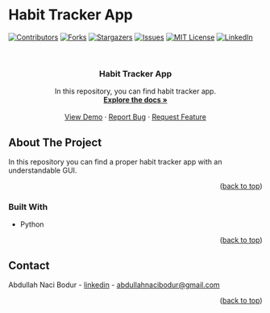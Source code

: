 #   Habit Tracker App
<!-- Improved compatibility of back to top link: See: https://github.com/othneildrew/Best-README-Template/pull/73 -->
<a name="readme-top"></a>
<!--
*** Thanks for checking out the Best-README-Template. If you have a suggestion
*** that would make this better, please fork the repo and create a pull request
*** or simply open an issue with the tag "enhancement".
*** Don't forget to give the project a star!
*** Thanks again! Now go create something AMAZING! :D
-->



<!-- PROJECT SHIELDS -->
<!--
*** I'm using markdown "reference style" links for readability.
*** Reference links are enclosed in brackets [ ] instead of parentheses ( ).
*** See the bottom of this document for the declaration of the reference variables
*** for contributors-url, forks-url, etc. This is an optional, concise syntax you may use.
*** https://www.markdownguide.org/basic-syntax/#reference-style-links
-->
[![Contributors][contributors-shield]][contributors-url]
[![Forks][forks-shield]][forks-url]
[![Stargazers][stars-shield]][stars-url]
[![Issues][issues-shield]][issues-url]
[![MIT License][license-shield]][license-url]
[![LinkedIn][linkedin-shield]][linkedin-url]



<!-- PROJECT LOGO -->
<br />
<div align="center">
  

  <h3 align="center">Habit Tracker App</h3>

  <p align="center">
    In this repository, you can find habit tracker app.
    <br />
    <a href="https://github.com/abdullahnb1/habit_tracker_app"><strong>Explore the docs »</strong></a>
    <br />
    <br />
    <a href="https://github.com/abdullahnb1/habit_tracker_app">View Demo</a>
    ·
    <a href="https://github.com/abdullahnb1/habit_tracker_app/issues">Report Bug</a>
    ·
    <a href="https://github.com/abdullahnb1/habit_tracker_app/issues">Request Feature</a>
  </p>
</div>




<!-- ABOUT THE PROJECT -->
## About The Project

In this repository you can find a proper habit tracker app with an understandable GUI.
<p align="right">(<a href="#readme-top">back to top</a>)</p>



### Built With

* Python

<p align="right">(<a href="#readme-top">back to top</a>)</p>






<!-- CONTACT -->
## Contact

Abdullah Naci Bodur - [linkedin](https://www.linkedin.com/in/abdullahnacibodur/) - abdullahnacibodur@gmail.com


<p align="right">(<a href="#readme-top">back to top</a>)</p>







<!-- MARKDOWN LINKS & IMAGES -->
<!-- https://www.markdownguide.org/basic-syntax/#reference-style-links -->
[contributors-shield]: https://img.shields.io/github/contributors/abdullahnb1/habit_tracker_app.svg?style=for-the-badge
[contributors-url]: https://github.com/abdullahnb1/habit_tracker_app/graphs/contributors
[forks-shield]: https://img.shields.io/github/forks/abdullahnb1/habit_tracker_app.svg?style=for-the-badge
[forks-url]: https://github.com/abdullahnb1/habit_tracker_app/graphs/network/members
[stars-shield]: https://img.shields.io/github/stars/abdullahnb1/habit_tracker_app.svg?style=for-the-badge
[stars-url]: https://github.com/abdullahnb1/habit_tracker_app/graphs/stargazers
[issues-shield]: https://img.shields.io/github/issues/abdullahnb1/habit_tracker_app.svg?style=for-the-badge
[issues-url]: https://github.com/abdullahnb1/habit_tracker_app/graphs/issues
[license-shield]: https://img.shields.io/github/license/abdullahnb1/habit_tracker_app.svg?style=for-the-badge
[license-url]: https://github.com/abdullahnb1/habit_tracker_app/blob/master/LICENSE.txt
[linkedin-shield]: https://img.shields.io/badge/-LinkedIn-black.svg?style=for-the-badge&logo=linkedin&colorB=555
[linkedin-url]: https://linkedin.com/in/abdullahnacibodur
[product-screenshot]: images/screenshot.png
[Next.js]: https://img.shields.io/badge/next.js-000000?style=for-the-badge&logo=nextdotjs&logoColor=white
[Next-url]: https://nextjs.org/
[React.js]: https://img.shields.io/badge/React-20232A?style=for-the-badge&logo=react&logoColor=61DAFB
[React-url]: https://reactjs.org/
[Vue.js]: https://img.shields.io/badge/Vue.js-35495E?style=for-the-badge&logo=vuedotjs&logoColor=4FC08D
[Vue-url]: https://vuejs.org/
[Angular.io]: https://img.shields.io/badge/Angular-DD0031?style=for-the-badge&logo=angular&logoColor=white
[Angular-url]: https://angular.io/
[Svelte.dev]: https://img.shields.io/badge/Svelte-4A4A55?style=for-the-badge&logo=svelte&logoColor=FF3E00
[Svelte-url]: https://svelte.dev/
[Laravel.com]: https://img.shields.io/badge/Laravel-FF2D20?style=for-the-badge&logo=laravel&logoColor=white
[Laravel-url]: https://laravel.com
[Bootstrap.com]: https://img.shields.io/badge/Bootstrap-563D7C?style=for-the-badge&logo=bootstrap&logoColor=white
[Bootstrap-url]: https://getbootstrap.com
[JQuery.com]: https://img.shields.io/badge/jQuery-0769AD?style=for-the-badge&logo=jquery&logoColor=white
[JQuery-url]: https://jquery.com 
